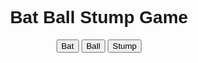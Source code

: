 <!DOCTYPE html>
<html>
<head>
  <title>Cricket Game</title>
  <style>
    body {
      text-align: center;
      font-family: Arial, sans-serif;
    }

    button {
      padding: 10px 20px;
      margin: 10px;
      font-size: 16px;
    }
  </style>
</head>
<body>

<h1>Bat Ball Stump Game</h1>

<button onclick="playGame('Bat')">Bat</button>
<button onclick="playGame('Ball')">Ball</button>
<button onclick="playGame('Stump')">Stump</button>

<script>
  function playGame(userChoice) {
    const randomNumber = Math.random() * 3;
    let computerChoice;

    if (randomNumber <= 1) {
      computerChoice = 'Bat';
    } else if (randomNumber <= 2) {
      computerChoice = 'Ball';
    } else {
      computerChoice = 'Stump';
    }

    let resultMsg;

    if (userChoice === 'Bat') {
      if (computerChoice === 'Ball') {
        resultMsg = 'User won.';
      } else if (computerChoice === 'Bat') {
        resultMsg = 'It is a tie.';
      } else {
        resultMsg = 'Computer has won.';
      }
    } else if (userChoice === 'Ball') {
      if (computerChoice === 'Ball') {
        resultMsg = 'It is a tie.';
      } else if (computerChoice === 'Bat') {
        resultMsg = 'Computer has won.';
      } else {
        resultMsg = 'User won.';
      }
    } else if (userChoice === 'Stump') {
      if (computerChoice === 'Ball') {
        resultMsg = 'Computer has won.';
      } else if (computerChoice === 'Bat') {
        resultMsg = 'User won.';
      } else {
        resultMsg = 'It is a tie.';
      }
    }

    alert(`You chose ${userChoice}. Computer chose ${computerChoice}. ${resultMsg}`);
  }
</script>

</body>
</html>
